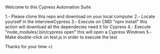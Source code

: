Welcome to this Cypress Automation Suite

1.- Please clone this repo and download on your local computer
2.- Locate yourself in the interviewCypress
3.- Execute on CMD "npm install" this action will download all the dependecies need it for Cypress
4.- Execute "node_modules/.bin/cypress open" this will open a Cypress Windows
5.- Make double-click on test.js in order to execute the test

Thanks for your time =)
